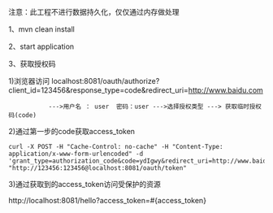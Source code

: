 注意：此工程不进行数据持久化，仅仅通过内存做处理

1、mvn clean install

2、start application

3、获取授权码

  1)浏览器访问   localhost:8081/oauth/authorize?client_id=123456&response_type=code&redirect_uri=http://www.baidu.com
  
  			   --->用户名 ： user  密码：user --->选择授权类型 ---> 获取临时授权码(code)
               
  2)通过第一步的code获取access_token 
  

    curl -X POST -H "Cache-Control: no-cache" -H "Content-Type: application/x-www-form-urlencoded" -d 'grant_type=authorization_code&code=ydIgwy&redirect_uri=http://www.baidu.com' "http://123456:123456@localhost:8081/oauth/token"

  3)通过获取到的access_token访问受保护的资源
  
  http://localhost:8081/hello?access_token=#{access_token}
